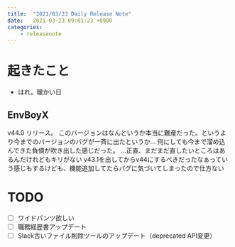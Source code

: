 ```yaml
---
title:  "2021/03/23 Daily Release Note"
date:   2021-03-23 09:01:23 +0900
categories:
	- releasenote
---
```

# 起きたこと

* はれ。暖かい日

## EnvBoyX

v44.0 リリース。
このバージョンはなんというか本当に難産だった。というより今までのバージョンのバグが一斉に出たというか…
何にしても今まで溜め込んできた負債が吹き出した感じだった。
…正直、まだまだ直したいところはあるんだけれどもキリがない
v43.1を出してからv44にするべきだったなぁっていう感じもするけども、機能追加してたらバグに気づいてしまったので仕方ない

# TODO 

- [ ] ワイドパンツ欲しい
- [ ] 職務経歴書アップデート
- [ ] Slack古いファイル削除ツールのアップデート（deprecated API変更）